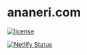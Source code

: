 # ananeri.com
[![license](https://img.shields.io/github/license/anabneri/ananeri.com.svg)](/license)

[![Netlify Status](https://api.netlify.com/api/v1/badges/0c433b72-904c-48a3-a900-b489065a4cc2/deploy-status)](https://app.netlify.com/sites/ananeri/deploys)

